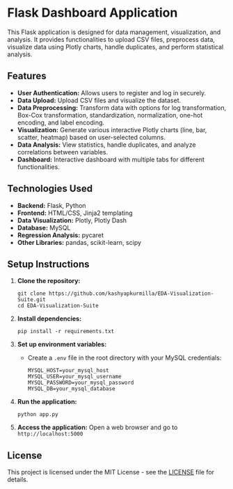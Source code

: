 # Flask Dashboard Application

This Flask application is designed for data management, visualization, and analysis. It provides functionalities to upload CSV files, preprocess data, visualize data using Plotly charts, handle duplicates, and perform statistical analysis.

## Features

- **User Authentication:** Allows users to register and log in securely.
- **Data Upload:** Upload CSV files and visualize the dataset.
- **Data Preprocessing:** Transform data with options for log transformation, Box-Cox transformation, standardization, normalization, one-hot encoding, and label encoding.
- **Visualization:** Generate various interactive Plotly charts (line, bar, scatter, heatmap) based on user-selected columns.
- **Data Analysis:** View statistics, handle duplicates, and analyze correlations between variables.
- **Dashboard:** Interactive dashboard with multiple tabs for different functionalities.

## Technologies Used

- **Backend:** Flask, Python
- **Frontend:** HTML/CSS, Jinja2 templating
- **Data Visualization:** Plotly, Plotly Dash
- **Database:** MySQL
- **Regression Analysis:** pycaret
- **Other Libraries:** pandas, scikit-learn, scipy

## Setup Instructions

1. **Clone the repository:**
   ```
   git clone https://github.com/kashyapkurmilla/EDA-Visualization-Suite.git
   cd EDA-Visualization-Suite
   ```

2. **Install dependencies:**
   ```
   pip install -r requirements.txt
   ```

3. **Set up environment variables:**
   - Create a `.env` file in the root directory with your MySQL credentials:
     ```
     MYSQL_HOST=your_mysql_host
     MYSQL_USER=your_mysql_username
     MYSQL_PASSWORD=your_mysql_password
     MYSQL_DB=your_mysql_database
     ```

4. **Run the application:**
   ```
   python app.py
   ```

5. **Access the application:**
   Open a web browser and go to `http://localhost:5000`

## License

This project is licensed under the MIT License - see the [LICENSE](LICENSE) file for details.
